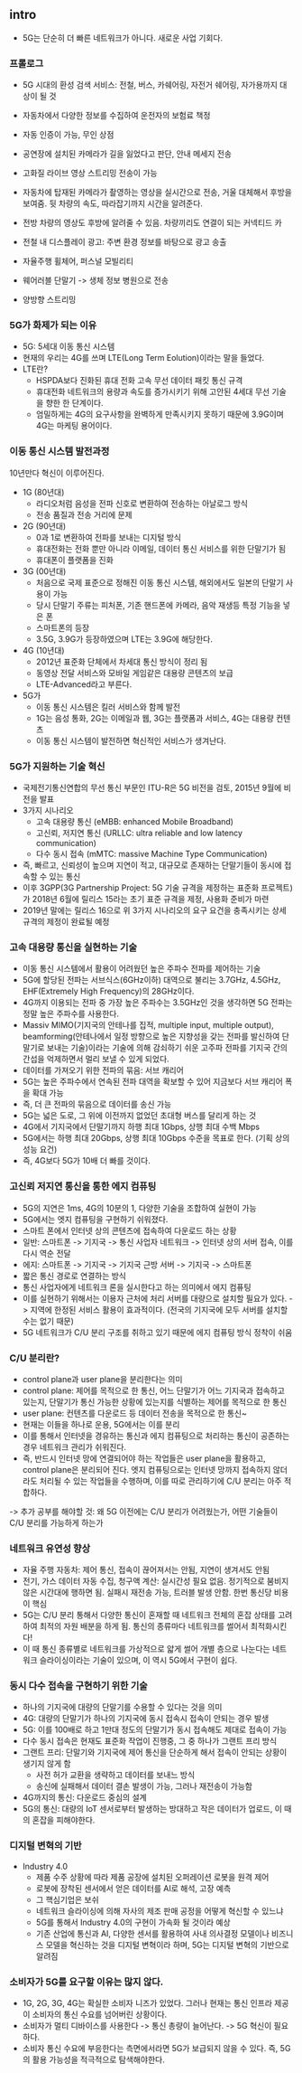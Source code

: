 ## intro
- 5G는 단순히 더 빠른 네트워크가 아니다. 새로운 사업 기회다.

### 프롤로그
- 5G 시대의 환성 검색 서비스: 전철, 버스, 카쉐어링, 자전거 쉐어링, 자가용까지 대상이 될 것
- 자동차에서 다양한 정보를 수집하여 운전자의 보험료 책정
- 자동 인증이 가능, 무인 상점
- 공연장에 설치된 카메라가 길을 잃었다고 판단, 안내 메세지 전송
- 고화질 라이브 영상 스트리밍 전송이 가능

- 자동차에 탑재된 카메라가 촬영하는 영상을 실시간으로 전송, 거울 대체해서 후방을 보여줌. 뒷 차량의 속도, 따라잡기까지 시간을 알려준다.
- 전방 차량의 영상도 후방에 알려줄 수 있음. 차량끼리도 연결이 되는 커넥티드 카
- 전철 내 디스플레이 광고: 주변 환경 정보를 바탕으로 광고 송출

- 자율주행 휠체어, 퍼스널 모빌리티
- 웨어러블 단말기 -> 생체 정보 병원으로 전송
- 양방향 스트리밍

### 5G가 화제가 되는 이유
- 5G: 5세대 이동 통신 시스템
- 현재의 우리는 4G를 쓰며 LTE(Long Term Eolution)이라는 말을 들었다.
- LTE란?
  - HSPDA보다 진화된 휴대 전화 고속 무선 데이터 패킷 통신 규격
  - 휴대전화 네트워크의 용량과 속도를 증가시키기 위해 고안된 4세대 무선 기술을 향한 한 단계이다.
  - 엄밀하게는 4G의 요구사항을 완벽하게 만족시키지 못하기 때문에 3.9G이며 4G는 마케팅 용어이다.

### 이동 통신 시스템 발전과정
10년만다 혁신이 이루어진다.
- 1G (80년대)
  - 라디오처럼 음성을 전파 신호로 변환하여 전송하는 아날로그 방식
  - 전송 품질과 전송 거리에 문제
- 2G (90년대)
  - 0과 1로 변환하여 전파를 보내는 디지털 방식
  - 휴대전화는 전화 뿐만 아니라 이메일, 데이터 통신 서비스를 위한 단말기가 됨
  - 휴대폰이 플랫폼을 진화
- 3G (00년대)
  - 처음으로 국제 표준으로 정해진 이동 통신 시스템, 해외에서도 일본의 단말기 사용이 가능
  - 당시 단말기 주류는 피처폰, 기존 핸드폰에 카메라, 음악 재생등 특정 기능을 넣은 폰
  - 스마트폰의 등장
  - 3.5G, 3.9G가 등장하였으며 LTE는 3.9G에 해당한다.
- 4G (10년대)
  - 2012년 표준화 단체에서 차세대 통신 방식이 정리 됨
  - 동영상 전달 서비스와 모바일 게임같은 대용량 콘텐츠의 보급
  - LTE-Advanced라고 부른다.
- 5G가
  - 이동 통신 시스템은 킬러 서비스와 함께 발전
  - 1G는 음성 통화, 2G는 이메일과 웹, 3G는 플랫폼과 서비스, 4G는 대용량 컨텐츠
  - 이동 통신 시스템이 발전하면 혁신적인 서비스가 생겨난다.

### 5G가 지원하는 기술 혁신
- 국제전기통신연합의 무선 통신 부문인 ITU-R은 5G 비전을 검토, 2015년 9월에 비전을 발표
- 3가지 시나리오
  - 고속 대용량 통신 (eMBB: enhanced Mobile Broadband)
  - 고신뢰, 저지연 통신 (URLLC: ultra reliable and low latency communication)
  - 다수 동시 접속 (mMTC: massive Machine Type Communication)
- 즉, 빠르고, 신뢰성이 높으며 지연이 적고, 대규모로 존재하는 단말기들이 동시에 접속할 수 있는 통신
- 이후 3GPP(3G Partnership Project: 5G 기술 규격을 제정하는 표준화 프로젝트)가 2018년 6월에 릴리스 15라는 초기 표준 규격을 제정, 사용화 준비가 마련
- 2019년 말에는 릴리스 16으로 위 3가지 시나리오의 요구 요건을 충족시키는 상세 규격의 제정이 완료될 예정

### 고속 대용량 통신을 실현하는 기술
- 이동 통신 시스템에서 활용이 어려웠던 높은 주파수 전파를 제어하는 기술
- 5G에 할당된 전파는 서브식스(6GHz이하) 대역으로 불리는 3.7GHz, 4.5GHz, EHF(Extremely High Frequency)의 28GHz이다.
- 4G까지 이용되는 전파 중 가장 높은 주파수는 3.5GHz인 것을 생각하면 5G 전파는 정말 높은 주파수를 사용한다.
- Massiv MIMO(기지국의 안테나를 집적, multiple input, multiple output), beamforming(안테나에서 일정 방향으로 높은 지향성을 갖는 전파를 발신하여 단말기로 보내는 기술)이라는 기술에 의해 감쇠하기 쉬운 고주파 전파를 기지국 간의 간섭을 억제하면서 멀리 보낼 수 있게 되었다.
- 데이터를 가져오기 위한 전파의 묶음: 서브 캐리어
- 5G는 높은 주파수에서 연속된 전파 대역을 확보할 수 있어 지금보다 서브 캐리어 폭을 확대 가능
- 즉, 더 큰 전파의 묶음으로 데이터를 송신 가능
- 5G는 넓은 도로, 그 위에 이전까지 없었던 초대형 버스를 달리게 하는 것
- 4G에서 기지국에서 단말기까지 하행 최대 1Gbps, 상행 최대 수백 Mbps
- 5G에서는 하행 최대 20Gbps, 상행 최대 10Gbps 수준을 목표로 한다. (기획 상의 성능 요건)
- 즉, 4G보다 5G가 10배 더 빠를 것이다.

### 고신뢰 저지연 통신을 통한 에지 컴퓨팅
- 5G의 지연은 1ms, 4G의 10분의 1, 다양한 기술을 조합하여 실현이 가능
- 5G에서는 엣지 컴퓨팅을 구현하기 쉬워졌다.
- 스마트 폰에서 인터넷 상의 콘텐츠에 접속하여 다운로드 하는 상황
- 일반: 스마트폰 -> 기지국 -> 통신 사업자 네트워크 -> 인터넷 상의 서버 접속, 이를 다시 역순 전달
- 에지: 스마트폰 -> 기지국 -> 기지국 근방 서버 -> 기지국 -> 스마트폰
- 짧은 통신 경로로 연결하는 방식
- 통신 사업자에게 네트워크 론을 실시한다고 하는 의미에서 에지 컴퓨팅
- 이를 실현하기 위해서는 이용자 근처에 처리 서버를 대량으로 설치할 필요가 있다. -> 지역에 한정된 서비스 활용이 효과적이다. (전국의 기지국에 모두 서버를 설치할 수는 없기 때문)
- 5G 네트워크가 C/U 분리 구조를 취하고 있기 때문에 에지 컴퓨팅 방식 정착이 쉬움

### C/U 분리란?
- control plane과 user plane을 분리한다는 의미
- control plane: 제어를 목적으로 한 통신, 어느 단말기가 어느 기지국과 접속하고 있는지, 단말기가 통신 가능한 상황에 있는지를 식별하는 제어를 목적으로 한 통신
- user plane: 컨텐츠를 다운로드 등 데이터 전송을 목적으로 한 통신~
- 현재는 이들을 하나로 운용, 5G에서는 이를 분리
- 이를 통해서 인터넷을 경유하는 통신과 에지 컴퓨팅으로 처리하는 통신이 공존하는 경우 네트워크 관리가 쉬워진다.
- 즉, 반드시 인터넷 망에 연결되어야 하는 작업들은 user plane을 활용하고, control plane은 분리되어 진다. 엣지 컴퓨팅으로는 인터넷 망까지 접속하지 않더라도 처리될 수 있는 작업들을 수행하며, 이를 따로 관리하기에 C/U 분리는 아주 적합하다.

-> 추가 공부를 해야할 것: 왜 5G 이전에는 C/U 분리가 어려웠는가, 어떤 기술들이 C/U 분리를 가능하게 하는가

### 네트워크 유연성 향상
- 자율 주행 자동차: 제어 통신, 접속이 끊어져서는 안됨, 지연이 생겨서도 안됨
- 전기, 가스 데이터 자동 수집, 청구액 계산: 실시간성 필요 없음. 정기적으로 붐비지 않은 시간대에 행하면 됨. 실패시 재전송 가능, 트러블 발생 안함. 한번 통신당 비용이 핵심
- 5G는 C/U 분리 통해서 다양한 통신이 혼재할 때 네트워크 전체의 혼잡 상태를 고려하여 최적의 자원 배분을 하게 됨. 통신의 종류마다 네트워크를 썰어서 최적화시킨다!
- 이 때 통신 종류별로 네트워크를 가상적으로 얇게 썰어 개별 층으로 나눈다는 네트워크 슬라이싱이라는 기술이 있으며, 이 역시 5G에서 구현이 쉽다.

### 동시 다수 접속을 구현하기 위한 기술
- 하나의 기지국에 대량의 단말기를 수용할 수 있다는 것을 의미
- 4G: 대량의 단말기가 하나의 기지국에 동시 접속시 접속이 안되는 경우 발생
- 5G: 이를 100배로 하고 1만대 정도의 단말기가 동시 접속해도 제대로 접속이 가능
- 다수 동시 접속은 현재도 표준화 작업이 진행중, 그 중 하나가 그랜트 프리 방식
- 그랜트 프리: 단말기와 기지국에 제어 통신을 단순하게 해서 접속이 안되는 상황이 생기지 않게 함
  - 사전 허가 교환을 생략하고 데이터를 보내느 방식
  - 송신에 실패해서 데이터 결손 발생이 가능, 그러나 재전송이 가능함
- 4G까지의 통신: 다운로드 중심의 설계
- 5G의 통신: 대량의 IoT 센서로부터 발생하는 방대하고 작은 데이터가 업로드, 이 때의 혼잡을 피해야한다.

### 디지털 변혁의 기반
- Industry 4.0
  - 제품 수주 상황에 따라 제품 공장에 설치된 오퍼레이션 로봇을 원격 제어
  - 로봇에 장착된 센서에서 얻은 데이터를 AI로 해석, 고장 예측
  - 그 핵심기업은 보쉬
  - 네트워크 슬라이싱에 의해 자사의 제조 판매 공정을 어떻게 혁신할 수 있느냐
  - 5G를 통해서 Industry 4.0의 구현이 가속화 될 것이라 예상
  - 기존 산업에 통신과 AI, 다양한 센서를 활용하여 사내 의사결정 모델이나 비즈니스 모델을 혁신하는 것을 디지털 변혁이라 하며, 5G는 디지털 변혁의 기반으로 알려짐

### 소비자가 5G를 요구할 이유는 많지 않다.
- 1G, 2G, 3G, 4G는 확실한 소비자 니즈가 있었다. 그러나 현재는 통신 인프라 제공이 소비자의 통신 수요를 넘어버린 상황이다.
- 소비자가 멀티 디바이스를 사용한다 -> 통신 총량이 늘어난다. -> 5G 혁신이 필요하다.
- 소비자 통신 수요에 부응한다는 측면에서라면 5G가 보급되지 않을 수 있다. 즉, 5G의 활용 가능성을 적극적으로 탐색해야한다.
